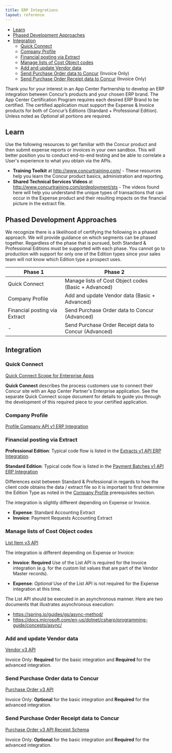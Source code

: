 ```yaml
---
title: ERP Integrations
layout: reference
---
```


* [Learn](#learn)
* [Phased Development Approaches](#phases)
* [Integration](#integration)
  * [Quick Connect](#quick-connect)
  * [Company Profile](#profile)
  * [Financial posting via Extract](#integration-extract)
  * [Manage lists of Cost Object codes](#integration-manage-lists)
  * [Add and update Vendor data](#integration-vendor-data)
  * [Send Purchase Order data to Concur](#integration-purchase-order) (Invoice Only)
  * [Send Purchase Order Receipt data to Concur](#integration-purchase-order-receipt) (Invoice Only)

Thank you for your interest in an App Center Partnership to develop an ERP integration between Concur’s products and your chosen ERP brand. The App Center Certification Program requires each desired ERP Brand to be certified. The certified application must support the Expense & Invoice products for both of Concur’s Editions (Standard + Professional Edition). Unless noted as _Optional_ all portions are required.

## <a name="learn"></a>Learn

Use the following resources to get familiar with the Concur product and then submit expense reports or invoices in your own sandbox. This will better position you to conduct end-to-end testing and be able to correlate a User's experience to what you obtain via the APIs.

* **Training Toolkit** at http://www.concurtraining.com/ - These resources help you learn the Concur product basics, administration and reporting.
* **Shared Technical Services Videos** at http://www.concurtraining.com/prdeployment/sts - The videos found here will help you understand the unique types of transactions that can occur in the Expense product and their resulting impacts on the financial picture in the extract file.

## <a name="phases"></a>Phased Development Approaches

We recognize there is a likelihood of certifying the following in a phased approach. We will provide guidance on which segments can be phased together. Regardless of the phase that is pursued, both Standard & Professional Editions must be supported with each phase. You cannot go to production with support for only one of the Edition types since your sales team will not know which Edition type a prospect uses.

Phase 1|Phase 2
---|---
Quick Connect|Manage lists of Cost Object codes (Basic + Advanced)
Company Profile|Add and update Vendor data (Basic + Advanced)
Financial posting via Extract|Send Purchase Order data to Concur (Advanced)
-|Send Purchase Order Receipt data to Concur (Advanced)

## <a name="integration"></a>Integration

### <a name="quick-connect"></a>Quick Connect

[Quick Connect Scope for Enterprise Apps](./api-guides/ERP-integration/quick-connect-scope-for-enterprise-apps.html)

**Quick Connect** describes the process customers use to connect their Concur site with an App Center Partner's Enterprise application. See the separate Quick Connect scope document for details to guide you through the development of this required piece to your certified application.

### <a name="profile"></a>Company Profile

[Profile Company API v1 ERP Integration](https://developer.concur.com/api-reference/profile-beta/company.html#erp-integration)

### <a name="integration-extract"></a>Financial posting via Extract

**Professional Edition**: Typical code flow is listed in the [Extracts v1 API ERP Integration](./api-reference/common/extracts/v1.extracts.html#erp-integration).

**Standard Edition**: Typical code flow is listed in the  [Payment Batches v1 API ERP Integration](./api-reference/expense/payment-batch/v1.payment-batches.hmtl#erp-integration)

Differences exist between Standard & Professional in regards to how the client code obtains the data / extract file so it is important to first determine the Edition Type as noted in the [Company Profile](#profile) prerequisites section.

The integration is slightly different depending on Expense or Invoice.

* **Expense**: Standard Accounting Extract
* **Invoice**: Payment Requests Accounting Extract

### <a name="integration-manage-lists"></a>Manage lists of Cost Object codes

[List Item v3 API](./api-reference/common/list-item/v3.list-item.html)

The integration is different depending on Expense or Invoice:

* **Invoice**: **Required** Use of the List API is required for the Invoice integration (e.g. for the custom list values that are part of the Vendor Master records).

* **Expense**: _Optional_ Use of the List API is not required for the Expense integration at this time.

The List API should be executed in an asynchronous manner. Here are two documents that illustrates asynchronous execution:

* https://spring.io/guides/gs/async-method/
* https://docs.microsoft.com/en-us/dotnet/csharp/programming-guide/concepts/async/

### <a name="integration-vendor-data"></a>Add and update Vendor data

[Vendor v3 API](./api-reference/invoice/v3.vendor.html)

Invoice Only: **Required** for the basic integration and **Required** for the advanced integration.

### <a name="integration-purchase-order"></a>Send Purchase Order data to Concur

[Purchase Order v3 API](./api-reference/invoice/v3.purchase-order.html)

Invoice Only: **Optional** for the basic integration and **Required** for the advanced integration.

### <a name="integration-purchase-order-receipt"></a>Send Purchase Order Receipt data to Concur

[Purchase Order v3 API Receipt Schema](./api-reference/invoice/v3.purchase-order.html#schema-receipt)

Invoice Only: **Optional** for the basic integration and **Required** for the advanced integration.
